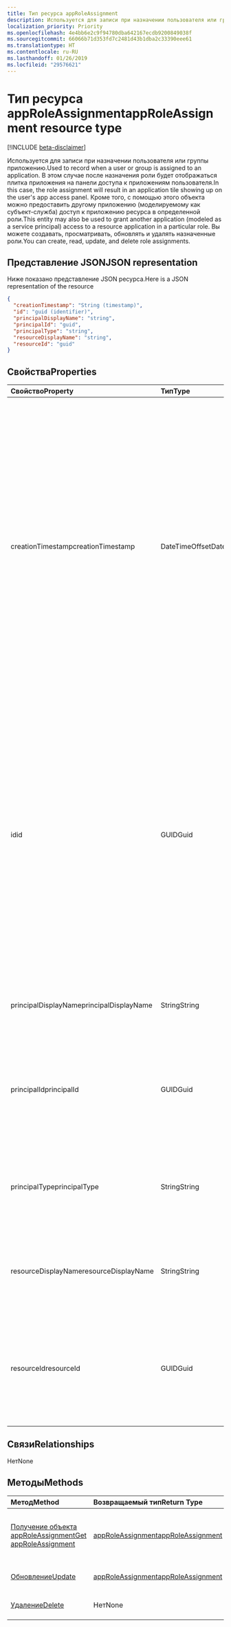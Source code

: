 ```yaml
---
title: Тип ресурса appRoleAssignment
description: Используется для записи при назначении пользователя или группы приложению. В этом случае после назначения роли будет отображаться плитка приложения на панели доступа к приложениям пользователя. Кроме того, с помощью этого объекта можно предоставить другому приложению (моделируемому как субъект-служба) доступ к приложению ресурса в определенной роли. Вы можете создавать, просматривать, обновлять и удалять назначенные роли.
localization_priority: Priority
ms.openlocfilehash: 4e4bb6e2c9f94780dba642167ecdb9200849038f
ms.sourcegitcommit: 66066b71d353fd7c2481d43b1dba2c33390eee61
ms.translationtype: HT
ms.contentlocale: ru-RU
ms.lasthandoff: 01/26/2019
ms.locfileid: "29576621"
---
```

# <a name="approleassignment-resource-type"></a><span data-ttu-id="fb427-106">Тип ресурса appRoleAssignment</span><span class="sxs-lookup"><span data-stu-id="fb427-106">appRoleAssignment resource type</span></span>

[!INCLUDE [beta-disclaimer](../../includes/beta-disclaimer.md)]

<span data-ttu-id="fb427-107">Используется для записи при назначении пользователя или группы приложению.</span><span class="sxs-lookup"><span data-stu-id="fb427-107">Used to record when a user or group is assigned to an application.</span></span> <span data-ttu-id="fb427-108">В этом случае после назначения роли будет отображаться плитка приложения на панели доступа к приложениям пользователя.</span><span class="sxs-lookup"><span data-stu-id="fb427-108">In this case, the role assignment will result in an application tile showing up on the user's app access panel.</span></span> <span data-ttu-id="fb427-109">Кроме того, с помощью этого объекта можно предоставить другому приложению (моделируемому как субъект-служба) доступ к приложению ресурса в определенной роли.</span><span class="sxs-lookup"><span data-stu-id="fb427-109">This entity may also be used to grant another application (modeled as a service principal) access to a resource application in a particular role.</span></span> <span data-ttu-id="fb427-110">Вы можете создавать, просматривать, обновлять и удалять назначенные роли.</span><span class="sxs-lookup"><span data-stu-id="fb427-110">You can create, read, update, and delete role assignments.</span></span>


## <a name="json-representation"></a><span data-ttu-id="fb427-111">Представление JSON</span><span class="sxs-lookup"><span data-stu-id="fb427-111">JSON representation</span></span>

<span data-ttu-id="fb427-112">Ниже показано представление JSON ресурса.</span><span class="sxs-lookup"><span data-stu-id="fb427-112">Here is a JSON representation of the resource</span></span>

<!-- {
  "blockType": "resource",
  "optionalProperties": [

  ],
  "@odata.type": "microsoft.graph.appRoleAssignment"
}-->

```json
{
  "creationTimestamp": "String (timestamp)",
  "id": "guid (identifier)",
  "principalDisplayName": "string",
  "principalId": "guid",
  "principalType": "string",
  "resourceDisplayName": "string",
  "resourceId": "guid"
}

```
## <a name="properties"></a><span data-ttu-id="fb427-113">Свойства</span><span class="sxs-lookup"><span data-stu-id="fb427-113">Properties</span></span>
| <span data-ttu-id="fb427-114">Свойство</span><span class="sxs-lookup"><span data-stu-id="fb427-114">Property</span></span>     | <span data-ttu-id="fb427-115">Тип</span><span class="sxs-lookup"><span data-stu-id="fb427-115">Type</span></span>   |<span data-ttu-id="fb427-116">Описание</span><span class="sxs-lookup"><span data-stu-id="fb427-116">Description</span></span>|
|:---------------|:--------|:----------|
|<span data-ttu-id="fb427-117">creationTimestamp</span><span class="sxs-lookup"><span data-stu-id="fb427-117">creationTimestamp</span></span>|<span data-ttu-id="fb427-118">DateTimeOffset</span><span class="sxs-lookup"><span data-stu-id="fb427-118">DateTimeOffset</span></span>|<span data-ttu-id="fb427-119">Время создания контакта. Тип Timestamp представляет сведения о времени и дате с использованием формата ISO 8601 (всегда используется формат UTC). Например, значение полуночи 1 января 2014 г. в формате UTC выглядит так: .</span><span class="sxs-lookup"><span data-stu-id="fb427-119">The time the contact was created. The Timestamp type represents date and time information using ISO 8601 format and is always in UTC time. For example, midnight UTC on Jan 1, 2014 would look like this: </span></span> <span data-ttu-id="fb427-120">Например, значение полуночи 1 января 2014 г. в формате UTC выглядит так: `'2014-01-01T00:00:00Z'`.</span><span class="sxs-lookup"><span data-stu-id="fb427-120">For example, midnight UTC on Jan 1, 2014 would look like this: `'2014-01-01T00:00:00Z'`</span></span>|
|<span data-ttu-id="fb427-121">id</span><span class="sxs-lookup"><span data-stu-id="fb427-121">id</span></span>|<span data-ttu-id="fb427-122">GUID</span><span class="sxs-lookup"><span data-stu-id="fb427-122">Guid</span></span>|<span data-ttu-id="fb427-123">Идентификатор роли, назначенный субъекту.</span><span class="sxs-lookup"><span data-stu-id="fb427-123">The role id that was assigned to the principal.</span></span>  <span data-ttu-id="fb427-124">Эта роль должна быть объявлена в целевом приложении-ресурсе **resourceId** в свойстве **appRoles**.</span><span class="sxs-lookup"><span data-stu-id="fb427-124">This role must be declared by the target resource application **resourceId** in its **appRoles** property.</span></span> <span data-ttu-id="fb427-125">Если в ресурсе не объявлены разрешения, необходимо указать идентификатор по умолчанию (нулевой GUID).</span><span class="sxs-lookup"><span data-stu-id="fb427-125">Where the resource does not declare any permissions, a default id (zero GUID) must be specified.</span></span> <span data-ttu-id="fb427-126">Ключ.</span><span class="sxs-lookup"><span data-stu-id="fb427-126">Key.</span></span> <span data-ttu-id="fb427-127">Значение null не допускается.</span><span class="sxs-lookup"><span data-stu-id="fb427-127">Not nullable.</span></span> |
|<span data-ttu-id="fb427-128">principalDisplayName</span><span class="sxs-lookup"><span data-stu-id="fb427-128">principalDisplayName</span></span>|<span data-ttu-id="fb427-129">String</span><span class="sxs-lookup"><span data-stu-id="fb427-129">String</span></span>|<span data-ttu-id="fb427-130">Отображаемое имя субъекта, которому был предоставлен доступ.</span><span class="sxs-lookup"><span data-stu-id="fb427-130">The display name of the principal that was granted the access.</span></span>|
|<span data-ttu-id="fb427-131">principalId</span><span class="sxs-lookup"><span data-stu-id="fb427-131">principalId</span></span>|<span data-ttu-id="fb427-132">GUID</span><span class="sxs-lookup"><span data-stu-id="fb427-132">Guid</span></span>|<span data-ttu-id="fb427-133">Уникальный идентификатор (**id**) для субъекта, которому предоставлен доступ.</span><span class="sxs-lookup"><span data-stu-id="fb427-133">The unique identifier (**id**) for the principal being granted the access.</span></span> <span data-ttu-id="fb427-134">Требуется при создании.</span><span class="sxs-lookup"><span data-stu-id="fb427-134">Required on create.</span></span>            |
|<span data-ttu-id="fb427-135">principalType</span><span class="sxs-lookup"><span data-stu-id="fb427-135">principalType</span></span>|<span data-ttu-id="fb427-136">String</span><span class="sxs-lookup"><span data-stu-id="fb427-136">String</span></span>|<span data-ttu-id="fb427-137">Тип субъекта.</span><span class="sxs-lookup"><span data-stu-id="fb427-137">The type of principal.</span></span>  <span data-ttu-id="fb427-138">Это может "Пользователь", "Группа" или "Субъект-служба".</span><span class="sxs-lookup"><span data-stu-id="fb427-138">This can either be "User", "Group" or "ServicePrincipal".</span></span>|
|<span data-ttu-id="fb427-139">resourceDisplayName</span><span class="sxs-lookup"><span data-stu-id="fb427-139">resourceDisplayName</span></span>|<span data-ttu-id="fb427-140">String</span><span class="sxs-lookup"><span data-stu-id="fb427-140">String</span></span>|<span data-ttu-id="fb427-141">Отображаемое имя ресурса, для которого было выполнено назначение.</span><span class="sxs-lookup"><span data-stu-id="fb427-141">The display name of the resource to which the assignment was made.</span></span>|
|<span data-ttu-id="fb427-142">resourceId</span><span class="sxs-lookup"><span data-stu-id="fb427-142">resourceId</span></span>|<span data-ttu-id="fb427-143">GUID</span><span class="sxs-lookup"><span data-stu-id="fb427-143">Guid</span></span>|<span data-ttu-id="fb427-144">Уникальный идентификатор (**id**) для целевого ресурса (субъект-служба), для которого было выполнено назначение.</span><span class="sxs-lookup"><span data-stu-id="fb427-144">The unique identifier (**id**) for the target resource (service principal) for which the assignment was made.</span></span>|

## <a name="relationships"></a><span data-ttu-id="fb427-145">Связи</span><span class="sxs-lookup"><span data-stu-id="fb427-145">Relationships</span></span>
<span data-ttu-id="fb427-146">Нет</span><span class="sxs-lookup"><span data-stu-id="fb427-146">None</span></span>


## <a name="methods"></a><span data-ttu-id="fb427-147">Методы</span><span class="sxs-lookup"><span data-stu-id="fb427-147">Methods</span></span>

| <span data-ttu-id="fb427-148">Метод</span><span class="sxs-lookup"><span data-stu-id="fb427-148">Method</span></span>           | <span data-ttu-id="fb427-149">Возвращаемый тип</span><span class="sxs-lookup"><span data-stu-id="fb427-149">Return Type</span></span>    |<span data-ttu-id="fb427-150">Описание</span><span class="sxs-lookup"><span data-stu-id="fb427-150">Description</span></span>|
|:---------------|:--------|:----------|
|[<span data-ttu-id="fb427-151">Получение объекта appRoleAssignment</span><span class="sxs-lookup"><span data-stu-id="fb427-151">Get appRoleAssignment</span></span>](../api/approleassignment-get.md) | [<span data-ttu-id="fb427-152">appRoleAssignment</span><span class="sxs-lookup"><span data-stu-id="fb427-152">appRoleAssignment</span></span>](approleassignment.md) |<span data-ttu-id="fb427-153">Чтение свойств и связей объекта appRoleAssignment.</span><span class="sxs-lookup"><span data-stu-id="fb427-153">Read properties and relationships of organization object.</span></span>|
|[<span data-ttu-id="fb427-154">Обновление</span><span class="sxs-lookup"><span data-stu-id="fb427-154">Update</span></span>](../api/approleassignment-update.md) | [<span data-ttu-id="fb427-155">appRoleAssignment</span><span class="sxs-lookup"><span data-stu-id="fb427-155">appRoleAssignment</span></span>](approleassignment.md)   |<span data-ttu-id="fb427-156">Обновление объекта appRoleAssignment.</span><span class="sxs-lookup"><span data-stu-id="fb427-156">Update appRoleAssignment object.</span></span> |
|[<span data-ttu-id="fb427-157">Удаление</span><span class="sxs-lookup"><span data-stu-id="fb427-157">Delete</span></span>](../api/approleassignment-delete.md) | <span data-ttu-id="fb427-158">Нет</span><span class="sxs-lookup"><span data-stu-id="fb427-158">None</span></span> |<span data-ttu-id="fb427-159">Удаление объекта appRoleAssignment.</span><span class="sxs-lookup"><span data-stu-id="fb427-159">Delete appRoleAssignment object.</span></span> |

<!-- uuid: 8fcb5dbc-d5aa-4681-8e31-b001d5168d79
2015-10-25 14:57:30 UTC -->
<!--
{
  "type": "#page.annotation",
  "description": "appRoleAssignment resource",
  "keywords": "",
  "section": "documentation",
  "tocPath": "",
  "suppressions": [
    "Error: /api-reference/beta/resources/approleassignment.md:\r\n      Exception processing links.\r\n    System.ArgumentException: Link Definition was null. Link text: !INCLUDE [beta-disclaimer](../../includes/beta-disclaimer.md)\r\n      at ApiDoctor.Validation.DocFile.get_LinkDestinations()\r\n      at ApiDoctor.Validation.DocSet.ValidateLinks(Boolean includeWarnings, String[] relativePathForFiles, IssueLogger issues, Boolean requireFilenameCaseMatch, Boolean printOrphanedFiles)"
  ]
}
-->
